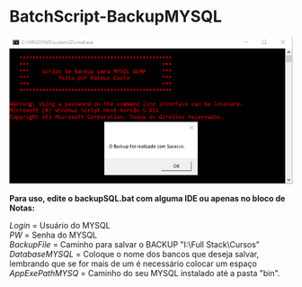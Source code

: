 # BatchScript-BackupMYSQL

![alt text](https://github.com/MateusCouto/BatchScript-BackupMYSQL/blob/main/Screenshot.png?raw=true)

**Para uso, edite o backupSQL.bat com alguma IDE ou apenas no bloco de Notas:**  

*Login* = Usuário do MYSQL  
*PW* = Senha do MYSQL  
*BackupFile* = Caminho para salvar o BACKUP "I:\Full Stack\Cursos\"  
*DatabaseMYSQL* = Coloque o nome dos bancos que deseja salvar, lembrando que se for mais de um é necessário colocar um espaço  
*AppExePathMYSQ* = Caminho do seu MYSQL instalado até a pasta "bin".  
